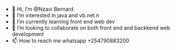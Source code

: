 - 👋 Hi, I’m @Nzavi Bernard
- 👀 I’m interested in java and  vb.net n
- 🌱 I’m currently learning front end web dev
- 💞️ I’m looking to collaborate on both front end and backkend web development
- 📫 How to reach me whatsapp +254790883200

<!---
Nzavi/Nzavi is a ✨ special ✨ repository because its `README.md` (this file) appears on your GitHub profile.
You can click the Preview link to take a look at your changes.
--->
